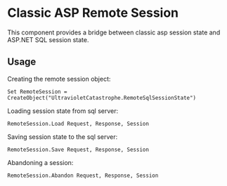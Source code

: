 Classic ASP Remote Session
=============

This component provides a bridge between classic asp session state and ASP.NET SQL session state.

Usage
---------------------

Creating the remote session object:

    Set RemoteSession = CreateObject("UltravioletCatastrophe.RemoteSqlSessionState")

Loading session state from sql server:

    RemoteSession.Load Request, Response, Session
    
Saving session state to the sql server:

    RemoteSession.Save Request, Response, Session
    
Abandoning a session:

    RemoteSession.Abandon Request, Response, Session